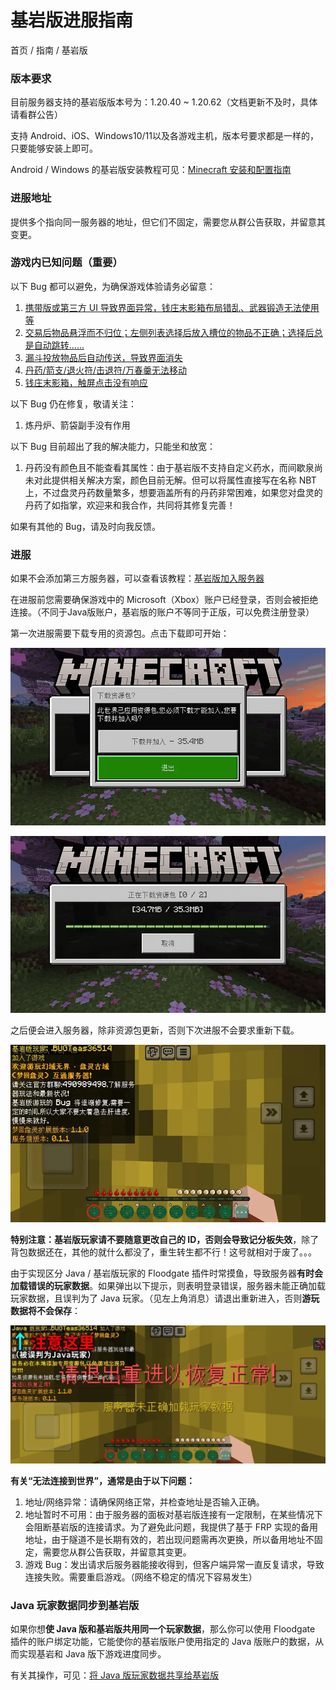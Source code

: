 # 基岩版进服指南
首页 / 指南 / 基岩版

### 版本要求
目前服务器支持的基岩版版本号为：1.20.40 ~ 1.20.62（文档更新不及时，具体请看群公告）

支持 Android、iOS、Windows10/11以及各游戏主机，版本号要求都是一样的，只要能够安装上即可。

Android / Windows 的基岩版安装教程可见：[Minecraft 安装和配置指南](https://bugtea.ya.sy/item.html?proFile=1919810/MCGuide/)

### 进服地址
提供多个指向同一服务器的地址，但它们不固定，需要您从群公告获取，并留意其变更。

### 游戏内已知问题（重要）
以下 Bug 都可以避免，为确保游戏体验请务必留意：

1. [携带版或第三方 UI 导致界面异常，钱庄末影箱布局错乱、武器锻造无法使用等](./bedrock/problem/ui.md)
4. [交易后物品悬浮而不归位；左侧列表选择后放入槽位的物品不正确；选择后总是自动跳转......](./bedrock/problem/trade.md)
5. [漏斗投放物品后自动传送，导致界面消失](./bedrock/problem/hopper.md)
1. [丹药/箭支/退火符/击退符/万春羹无法移动](./bedrock/problem/stack.md)
4. [钱庄末影箱，触屏点击没有响应](./bedrock/problem/enderbox.md)

以下 Bug 仍在修复，敬请关注：

1. 炼丹炉、箭袋副手没有作用

以下 Bug 目前超出了我的解决能力，只能坐和放宽：

1. 丹药没有颜色且不能查看其属性：由于基岩版不支持自定义药水，而间歇泉尚未对此提供相关解决方案，颜色目前无解。但可以将属性直接写在名称 NBT 上，不过盘灵丹药数量繁多，想要涵盖所有的丹药非常困难，如果您对盘灵的丹药了如指掌，欢迎来和我合作，共同将其修复完善！

如果有其他的 Bug，请及时向我反馈。

### 进服
如果不会添加第三方服务器，可以查看该教程：[基岩版加入服务器](https://bugtea.ya.sy/item.html?proFile=1919810/MCGuide/connect/bedrock.js)

在进服前您需要确保游戏中的 Microsoft（Xbox）账户已经登录，否则会被拒绝连接。（不同于Java版账户，基岩版的账户不等同于正版，可以免费注册登录）

第一次进服需要下载专用的资源包。点击下载即可开始：

![正常进服](./bedrock/res-download.webp)

![正常进服](./bedrock/res-download-start.webp)

之后便会进入服务器，除非资源包更新，否则下次进服不会要求重新下载。

![正常进服](./bedrock/finish.webp)

**特别注意：基岩版玩家请不要随意更改自己的 ID，否则会导致记分板失效**，除了背包数据还在，其他的就什么都没了，重生转生都不行！这号就相对于废了。。。

由于实现区分 Java / 基岩版玩家的 Floodgate 插件时常摸鱼，导致服务器**有时会加载错误的玩家数据**。如果弹出以下提示，则表明登录错误，服务器未能正确加载玩家数据，且误判为了 Java 玩家。（见左上角消息）请退出重新进入，否则**游玩数据将不会保存**：

![登录错误](./bedrock/error.webp)

**有关“无法连接到世界”，通常是由于以下问题：**

1. 地址/网络异常：请确保网络正常，并检查地址是否输入正确。
2. 地址暂时不可用：由于服务器的面板对基岩版连接有一定限制，在某些情况下会阻断基岩版的连接请求。为了避免此问题，我提供了基于 FRP 实现的备用地址，由于隧道不是长期有效的，若出现问题需再次更换，所以备用地址不固定，需要您从群公告获取，并留意其变更。
3. 游戏 Bug：发出请求后服务器能接收得到，但客户端异常一直反复请求，导致连接失败。需要重启游戏。（网络不稳定的情况下容易发生）

### Java 玩家数据同步到基岩版
如果你想**使 Java 版和基岩版共用同一个玩家数据**，那么你可以使用 Floodgate 插件的账户绑定功能，它能使你的基岩版账户使用指定的 Java 版账户的数据，从而实现基岩和 Java 版下游戏进度同步。

有关其操作，可见：[将 Java 版玩家数据共享给基岩版](./linkaccount.md)